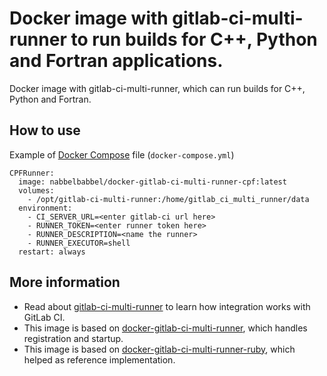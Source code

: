 # Docker image with gitlab-ci-multi-runner to run builds for C++, Python and Fortran applications.

Docker image with gitlab-ci-multi-runner, which can run builds for C++, Python and Fortran.

## How to use

Example of [Docker Compose](https://docs.docker.com/compose/) file (`docker-compose.yml`)

```
CPFRunner:
  image: nabbelbabbel/docker-gitlab-ci-multi-runner-cpf:latest
  volumes:
    - /opt/gitlab-ci-multi-runner:/home/gitlab_ci_multi_runner/data
  environment:
    - CI_SERVER_URL=<enter gitlab-ci url here>
    - RUNNER_TOKEN=<enter runner token here>
    - RUNNER_DESCRIPTION=<name the runner>
    - RUNNER_EXECUTOR=shell
  restart: always
```
## More information

* Read about [gitlab-ci-multi-runner](https://gitlab.com/gitlab-org/gitlab-ci-multi-runner/) to learn how integration works with GitLab CI.
* This image is based on [docker-gitlab-ci-multi-runner](https://github.com/sameersbn/docker-gitlab-ci-multi-runner), which handles registration and startup.
* This image is based on [docker-gitlab-ci-multi-runner-ruby](https://github.com/outcoldman/docker-gitlab-ci-multi-runner-ruby), which helped as reference implementation.
